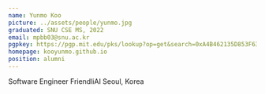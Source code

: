 ```yaml
---
name: Yunmo Koo
picture: ../assets/people/yunmo.jpg
graduated: SNU CSE MS, 2022
email: mpbb03@snu.ac.kr
pgpkey: https://pgp.mit.edu/pks/lookup?op=get&search=0xA4B462135D853F63
homepage: kooyunmo.github.io
position: alumni
---
```

Software Engineer
FriendliAI
Seoul, Korea
